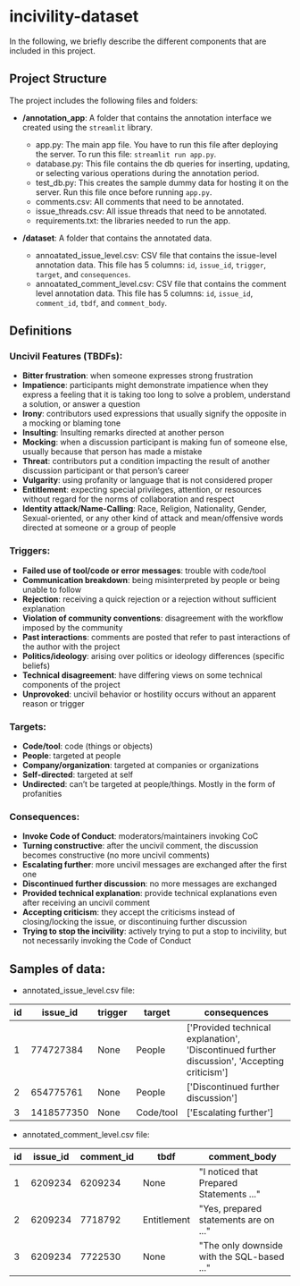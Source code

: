 # incivility-dataset

In the following, we briefly describe the different components that are included in this project.

## Project Structure

The project includes the following files and folders:

- __/annotation_app__: A folder that contains the annotation interface we created using the `streamlit` library.
    - app.py: The main app file. You have to run this file after deploying the server. To run this file: `streamlit run app.py`.
    - database.py: This file contains the db queries for inserting, updating, or selecting various operations during the annotation period.
    - test_db.py: This creates the sample dummy data for hosting it on the server. Run this file once before running `app.py`. 
    - comments.csv: All comments that need to be annotated.
    - issue_threads.csv: All issue threads that need to be annotated.
    - requirements.txt: the libraries needed to run the app.



- __/dataset__: A folder that contains the annotated data.
    - annoatated_issue_level.csv: CSV file that contains the issue-level annotation data. This file has 5 columns: `id`, `issue_id`, `trigger`, `target`, and `consequences`.
    - annoatated_comment_level.csv: CSV file that contains the comment level annotation data. This file has 5 columns: `id`, `issue_id`, `comment_id`, `tbdf`, and `comment_body`.


## Definitions

### Uncivil Features (TBDFs):
- **Bitter frustration**: when someone expresses strong frustration
- **Impatience**: participants might demonstrate impatience when they express a feeling that it is taking too long to solve a problem, understand a solution, or answer a question
- **Irony**: contributors used expressions that usually signify the opposite in a mocking or blaming tone
- **Insulting**: Insulting remarks directed at another person
- **Mocking**: when a discussion participant is making fun of someone else, usually because that person has made a mistake
- **Threat**: contributors put a condition impacting the result of another discussion participant or that person’s career
- **Vulgarity**: using profanity or language that is not considered proper
- **Entitlement**: expecting special privileges, attention, or resources without regard for the norms of collaboration and respect
- **Identity attack/Name-Calling**: Race, Religion, Nationality, Gender, Sexual-oriented, or any other kind of attack and mean/offensive words directed at someone or a group of people

### Triggers:
- **Failed use of tool/code or error messages**: trouble with code/tool
- **Communication breakdown**: being misinterpreted by people or being unable to follow
- **Rejection**: receiving a quick rejection or a rejection without sufficient explanation
- **Violation of community conventions**: disagreement with the workflow imposed by the community
- **Past interactions**: comments are posted that refer to past interactions of the author with the project
- **Politics/ideology**: arising over politics or ideology differences (specific beliefs)
- **Technical disagreement**: have differing views on some technical components of the project
- **Unprovoked**: uncivil behavior or hostility occurs without an apparent reason or trigger

### Targets:
- **Code/tool**: code (things or objects)
- **People**: targeted at people
- **Company/organization**: targeted at companies or organizations
- **Self-directed**: targeted at self
- **Undirected**: can’t be targeted at people/things. Mostly in the form of profanities

### Consequences:
- **Invoke Code of Conduct**: moderators/maintainers invoking CoC
- **Turning constructive**: after the uncivil comment, the discussion becomes constructive (no more uncivil comments)
- **Escalating further**: more uncivil messages are exchanged after the first one
- **Discontinued further discussion**: no more messages are exchanged
- **Provided technical explanation**: provide technical explanations even after receiving an uncivil comment
- **Accepting criticism**: they accept the criticisms instead of closing/locking the issue, or discontinuing further discussion
- **Trying to stop the incivility**: actively trying to put a stop to incivility, but not necessarily invoking the Code of Conduct


## Samples of data:

- annotated_issue_level.csv file: 

| id | issue_id  | trigger | target | consequences |
|---|------------|---------|--------------|------------------------------------------|
| 1 | 774727384  | None    | People       | ['Provided technical explanation', 'Discontinued further discussion', 'Accepting criticism'] |
| 2 | 654775761  | None    | People       | ['Discontinued further discussion']      |
| 3 | 1418577350 | None    | Code/tool    | ['Escalating further']                   |

- annotated_comment_level.csv file: 

| id | issue_id | comment_id | tbdf      | comment_body      |
|---|---------|---------|--------------|--------------|
| 1 | 6209234 | 6209234 | None         | "I noticed that Prepared Statements ..." |
| 2 | 6209234 | 7718792 | Entitlement | "Yes, prepared statements are on ..." |
| 3 | 6209234 | 7722530 | None         | "The only downside with the SQL-based ..."|
